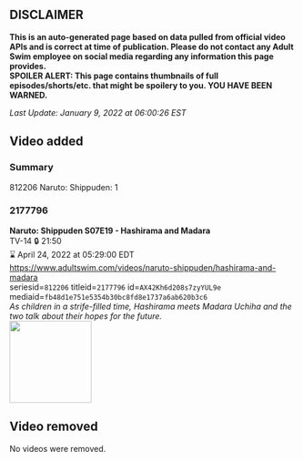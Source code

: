 ## DISCLAIMER
**This is an auto-generated page based on data pulled from official video APIs and is correct at time of publication. Please do not contact any Adult Swim employee on social media regarding any information this page provides.**  
**SPOILER ALERT: This page contains thumbnails of full episodes/shorts/etc. that might be spoilery to you. YOU HAVE BEEN WARNED.**  

_Last Update: January 9, 2022 at 06:00:26 EST_
## Video added
### Summary
812206 Naruto: Shippuden: 1  
### 2177796
**Naruto: Shippuden S07E19 - Hashirama and Madara**  
TV-14 🔒 21:50  
⌛ April 24, 2022 at 05:29:00 EDT  
https://www.adultswim.com/videos/naruto-shippuden/hashirama-and-madara  
seriesid=`812206` titleid=`2177796` id=`AX42Kh6d208s7zyYUL9e` mediaid=`fb48d1e751e5354b30bc8fd8e1737a6ab620b3c6`  
_As children in a strife-filled time, Hashirama meets Madara Uchiha and the two talk about their hopes for the future._  
<a href="https://media.cdn.adultswim.com/uploads/20220107/thumbnails/2_22171656198-NarutoShippuden_367_HashiramaAndMadara.png"><img src="https://media.cdn.adultswim.com/uploads/20220107/thumbnails/2_22171656198-NarutoShippuden_367_HashiramaAndMadara.png" height="144px" /></a>
## Video removed
No videos were removed.  

